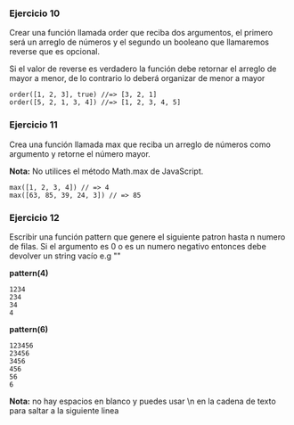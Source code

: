 ### Ejercicio 10

Crear una función llamada order que reciba dos argumentos, el primero será un arreglo de números y el segundo un booleano que llamaremos reverse que es opcional.

Si el valor de reverse es verdadero la función debe retornar el arreglo de mayor a menor, de lo contrario lo deberá organizar de menor a mayor

```
order([1, 2, 3], true) //=> [3, 2, 1]
order([5, 2, 1, 3, 4]) //=> [1, 2, 3, 4, 5]
```

### Ejercicio 11

Crea una función llamada max que reciba un arreglo de números como argumento y retorne el número mayor.

**Nota:** No utilices el método Math.max de JavaScript.

```
max([1, 2, 3, 4]) // => 4
max([63, 85, 39, 24, 3]) // => 85
```

### Ejercicio 12

Escribir una función pattern que genere el siguiente patron hasta n numero de filas. Si el argumento es 0 o es un numero negativo entonces debe devolver un string vacío e.g ""

**pattern(4)**

```
1234
234
34
4
```

**pattern(6)**

```
123456
23456
3456
456
56
6
```

**Nota:** no hay espacios en blanco y puedes usar \n en la cadena de texto para saltar a la siguiente linea
